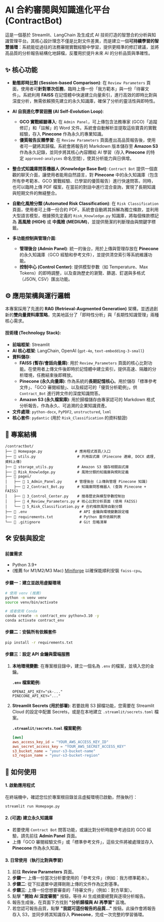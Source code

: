 # AI 合約審閱與知識進化平台 (ContractBot)

這是一個基於 Streamlit、LangChain 及生成式 AI 技術打造的智慧合約分析與知識管理平台。其核心設計理念不僅是比對文件差異，而是建立一個**可持續學習的智慧循環**：系統能從過往的法務審閱實戰經驗中學習，提供更精準的修訂建議，並將高品質的分析報告結構化地歸檔，反覆用於提升未來 AI 的分析品質與準確性。

## ✨ 核心功能

* **動態即時比對 (Session-based Comparison)**:
    在 `Review Parameters` 頁面，使用者可**針對單次任務**，臨時上傳一份「我方範本」與一份「待審文件」。系統利用 **FAISS** 在記憶體中快速建立向量索引，進行高效的即時比對與深度分析，無需依賴預先建立的永久知識庫，確保了分析的靈活性與即時性。

* **AI 自我進化學習迴圈 (AI Self-Evolution Loop)**:
    * **GCO 實戰經驗導入**: 在 `Admin Panel`，可上傳包含法務專家 (GCO)「追蹤修訂」和「註解」的 Word 文件。系統會自動解析並提取這些寶貴的實戰經驗，存入 **Pinecone** 作為永久的專業知識。
    * **優質報告反饋學習**: 在 `Review Parameters` 頁面產出高品質報告後，使用者可一鍵將其歸檔。系統會將報告的 Markdown 版本儲存至 **Amazon S3** 作為永久記錄，並同步將其核心內容餵給 AI 學習（存入 **Pinecone** 的特定 `approved-analyses` 命名空間），使其分析能力與日俱增。

* **整合式知識庫問答機器人 (Knowledge Base Bot)**:
    `Contract Bot` 提供一個直觀的聊天介面，讓使用者能用自然語言，對 **Pinecone** 中的永久知識庫（包含所有參考範本、GCO 實戰經驗、已學習的優質報告）進行快速問答。同時，也可以臨時上傳 PDF 檔案，在當前的對話中進行混合查詢，實現了長期知識與短期文件的無縫整合。

* **自動化風險分類 (Automated Risk Classification)**:
    在 `Risk Classification` 頁面，使用者可上傳一份合約 PDF。系統會自動將其拆解為獨立條款，並利用大型語言模型，根據預先定義的 `Risk_Knowledge.py` 知識庫，將每個條款標記為 **高風險 (HIGH)** 或 **中風險 (MEDIUM)**，並提供簡潔的判斷理由與關鍵字標籤。

* **多功能控制與管理介面**:
    * **管理後台 (Admin Panel)**: 統一的後台，用於上傳與管理存放在 **Pinecone** 的永久知識庫（GCO 經驗和參考文件），並提供清空索引等系統維護功能。
    * **控制中心 (Control Center)**: 提供模型參數（如 Temperature、Max Tokens）的即時調整，以及查詢歷史的瀏覽、篩選、釘選與多格式（JSON, CSV）匯出功能。

## ⚙️ 應用架構與運行邏輯

本專案採用了先進的 **RAG (Retrieval-Augmented Generation)** 架構，並透過創新的**雙向量資料庫策略**，完美地區分了「即時性分析」與「長期性知識管理」兩種核心需求。

#### 技術棧 (Technology Stack):

* **前端框架**: Streamlit
* **AI 核心框架**: LangChain, OpenAI (`gpt-4o`, `text-embedding-3-small`)
* **資料儲存**:
    * **FAISS (暫存/會話向量庫)**: 用於 `Review_Parameters` 頁面的核心比對功能。在使用者上傳文件後即時於記憶體中建立索引，提供高速、隔離的分析環境，任務結束後即釋放。
    * **Pinecone (永久向量庫)**: 作為系統的**長期記憶核心**。用於儲存「標準參考文件」、「GCO 審閱經驗」、以及經認可的「優質分析範例」，供 `Contract_Bot` 進行跨文件的深度知識問答。
    * **Amazon S3 (永久檔案庫)**: 用於歸檔儲存由專家認可的 Markdown 格式分析報告，作為永久、可追溯的企業知識資產。
* **文件處理**: `python-docx`, `PyPDF2`, `unstructured`, `lxml`
* **核心套件**: `pydantic` (用於 `Risk_Classification` 的資料驗證)

## 📁 專案結構

```
/contractbot/
├── 📄 Homepage.py               # 應用程式首頁/入口
├── 📄 utils.py                   # 共用函式庫 (Pinecone 連線, DOCX 處理, 資料上傳)
├── 📄 storage_utils.py           # Amazon S3 儲存相關函式庫
├── 📄 Risk_Knowledge.py          # 風險分類的知識庫與規則定義
├── 📁 pages/
│   ├── 📄 1_Admin_Panel.py      # 管理後台 (上傳與管理 Pinecone 知識)
│   ├── 📄 2_Contract_Bot.py      # 知識庫問答機器人 (查詢 Pinecone + FAISS)
│   ├── 📄 3_Control_Center.py    # 搜尋歷史與模型參數控制台
│   ├── 📄 4_Review_Parameters.py # 核心比對分析頁面 (使用 FAISS)
│   └── 📄 5_Risk_Classification.py # 合約條款風險自動分類
├── 📄 .env                        # API 金鑰與環境變數設定檔
├── 📄 requirements.txt            # Python 套件依賴列表
└── 📄 .gitignore                  # Git 忽略清單
```

## 🛠️ 安裝與設定

#### 前置需求

* Python 3.9+
* (推薦 for M1/M2/M3 Mac) [Miniforge](https://github.com/conda-forge/miniforge/releases/latest) 以確保能順利安裝 `faiss-cpu`。

#### 步驟一：建立並啟用虛擬環境

```bash
# 使用 venv (推薦)
python -m venv venv
source venv/bin/activate

# 或者使用 Conda
conda create -n contract_env python=3.10 -y
conda activate contract_env
```

#### 步驟二：安裝所有依賴套件

```bash
pip install -r requirements.txt
```

#### 步驟三：設定 API 金鑰與雲端服務

1.  **本地環境變數**: 在專案根目錄中，建立一個名為 `.env` 的檔案，並填入您的金鑰。

    **`.env` 檔案範例:**
    ```
    OPENAI_API_KEY="sk-..."
    PINECONE_API_KEY="..."
    ```

2.  **Streamlit Secrets (用於部署)**: 若要啟用 S3 歸檔功能，您需要在 Streamlit Cloud 的設定中配置 Secrets，或是在本地建立 `.streamlit/secrets.toml` 檔案。

    **`.streamlit/secrets.toml` 檔案範例:**
    ```toml
    [aws]
    aws_access_key_id = "YOUR_AWS_ACCESS_KEY_ID"
    aws_secret_access_key = "YOUR_AWS_SECRET_ACCESS_KEY"
    s3_bucket_name = "your-s3-bucket-name"
    s3_region_name = "your-s3-bucket-region"
    ```

## 🚀 如何使用

#### 1. 啟動應用程式

在終端機中，確認您位於專案根目錄並且虛擬環境已啟動，然後執行：

```bash
streamlit run Homepage.py
```

#### 2. (可選) 建立永久知識庫

* 若要使用 `Contract Bot` 問答功能，或讓比對分析時能參考過往的 GCO 經驗，請先前往 **Admin Panel** 頁面。
* 上傳「GCO 審閱經驗文件」或「標準參考文件」，這些文件將被處理並存入 **Pinecone** 作為永久知識。

#### 3. 日常使用（執行比對與學習）

1.  前往 **Review Parameters** 頁面。
2.  **步驟一**: 上傳一份當次分析要使用的「參考文件」（例如：我方標準範本）。
3.  **步驟二**: 從下拉選單中選擇剛剛上傳的文件作為比對基準。
4.  **步驟三**: 上傳一份您想要審查的「待審文件」（例如：對方草案）。
5.  點擊 **"開始 AI 深度審閱"** 按鈕，等待 AI 生成摘要總覽與逐項分析報告。
6.  報告生成後，在頁面下方找到 **"分析歸檔與 AI 再學習"** 區塊。
7.  若您認可報告品質，點擊 **"我認可這份報告的品質..."** 按鈕。此操作會將報告存入 S3，並同步將其知識存入 **Pinecone**，完成一次完整的學習循環。



